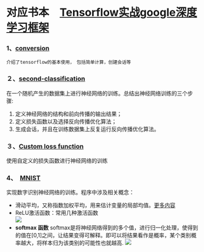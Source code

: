 #  对应书本　[Tensorflow实战google深度学习框架](http://product.dangdang.com/24195829.html)


### 1、[conversion](https://github.com/CNyuzhang/tensorflow-/blob/master/mycode/conversation.py)
    介绍了tensorflow的基本使用，　包括简单计算，创建会话等

### ２、[second-classification](https://github.com/CNyuzhang/tensorflow-/blob/master/mycode/Second_classification.py)
在一个随机产生的数据集上进行神经网络的训练。总结出神经网络训练的三个步骤:
1. 定义神经网络的结构和前向传播的输出结果；
2. 定义损失函数以及选择反向传播优化算法；
3. 生成会话，并且在训练数据集上反复运行反向传播优化算法。

### ３、[Custom loss function](https://github.com/CNyuzhang/tensorflow-/blob/master/mycode/Custom%20loss%20function.py)
使用自定义的损失函数进行神经网络的训练

### 4、　[MNIST]()
实现数字识别神经网络的训练。程序中涉及相关概念：
* 滑动平均，又称指数加权平均，用来估计变量的局部均值。[更多内容](https://www.cnblogs.com/wuliytTaotao/p/9479958.html) 
* ReLU激活函数：常用几种激活函数<br/>
![](https://img-blog.csdn.net/20160706150849807)
* **softmax 函数**
    softmax是将神经网络得到的多个值，进行归一化处理，使得到的值在[0,1]之间，让结果变得可解释。即可以将结果看作是概率，某个类别概率越大，将样本归为该类别的可能性也就越高.
    ![](https://img-blog.csdn.net/20180914175343446?watermark/2/text/aHR0cHM6Ly9ibG9nLmNzZG4ubmV0L0hlYXJ0aG91Z2Fu/font/5a6L5L2T/fontsize/400/fill/I0JBQkFCMA==/dissolve/70)


　　　　
　　　　
　　　


